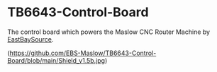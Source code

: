 # TB6643-Control-Board
The control board which powers the Maslow CNC Router Machine by
[EastBaySource](https://www.eastbaysource.com).

(https://github.com/EBS-Maslow/TB6643-Control-Board/blob/main/Shield_v1.5b.jpg)
